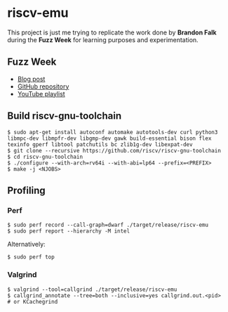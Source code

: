 # riscv-emu

This project is just me trying to replicate the work done by **Brandon Falk**
during the **Fuzz Week** for learning purposes and experimentation.

## Fuzz Week

- [Blog post](https://gamozolabs.github.io/2020/07/12/fuzz_week_2020.html)
- [GitHub repository](https://github.com/gamozolabs/fuzz_with_emus/)
- [YouTube playlist](https://www.youtube.com/playlist?list=PLSkhUfcCXvqHsOy2VUxuoAf5m_7c8RqvO)

## Build riscv-gnu-toolchain

```
$ sudo apt-get install autoconf automake autotools-dev curl python3 libmpc-dev libmpfr-dev libgmp-dev gawk build-essential bison flex texinfo gperf libtool patchutils bc zlib1g-dev libexpat-dev
$ git clone --recursive https://github.com/riscv/riscv-gnu-toolchain
$ cd riscv-gnu-toolchain
$ ./configure --with-arch=rv64i --with-abi=lp64 --prefix=<PREFIX>
$ make -j <NJOBS>
```

## Profiling

### Perf

```
$ sudo perf record --call-graph=dwarf ./target/release/riscv-emu
$ sudo perf report --hierarchy -M intel
```

Alternatively:

```
$ sudo perf top
```

### Valgrind

```
$ valgrind --tool=callgrind ./target/release/riscv-emu
$ callgrind_annotate --tree=both --inclusive=yes callgrind.out.<pid>  # or KCachegrind
```
